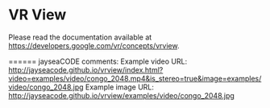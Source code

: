 VR View
=======

Please read the documentation available at
<https://developers.google.com/vr/concepts/vrview>.

======
jayseaCODE comments:
Example video URL: 
http://jayseacode.github.io/vrview/index.html?video=examples/video/congo_2048.mp4&is_stereo=true&image=examples/video/congo_2048.jpg
Example image URL: http://jayseacode.github.io/vrview/examples/video/congo_2048.jpg
